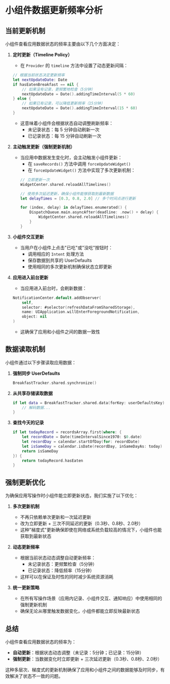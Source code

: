 # 小组件数据更新频率分析

## 当前更新机制

小组件查看应用数据状态的频率主要由以下几个方面决定：

1. **定时更新（Timeline Policy）**
   - 在 `Provider` 的 `timeline` 方法中设置了动态更新间隔：
   ```swift
   // 根据当前状态决定更新频率
   let nextUpdateDate: Date
   if hasEatenBreakfast == nil {
       // 如果没有记录，更频繁地检查（5分钟）
       nextUpdateDate = Date().addingTimeInterval(5 * 60)
   } else {
       // 如果已有记录，可以降低更新频率（15分钟）
       nextUpdateDate = Date().addingTimeInterval(15 * 60)
   }
   ```
   - 这意味着小组件会根据状态自动调整刷新频率：
     - 未记录状态：每 5 分钟自动刷新一次
     - 已记录状态：每 15 分钟自动刷新一次

2. **主动触发更新（强制更新机制）**
   - 当应用中数据发生变化时，会主动触发小组件更新：
     - 在 `saveRecords()` 方法中调用 `forceUpdateWidget()`
     - 在 `forceUpdateWidget()` 方法中实现了多次更新机制：
     ```swift
     // 立即更新一次
     WidgetCenter.shared.reloadAllTimelines()
     
     // 使用多次延迟更新，确保小组件能够获取到最新数据
     let delayTimes = [0.3, 0.8, 2.0] // 多个时间点进行更新
     
     for (index, delay) in delayTimes.enumerated() {
         DispatchQueue.main.asyncAfter(deadline: .now() + delay) {
             WidgetCenter.shared.reloadAllTimelines()
         }
     }
     ```

3. **小组件交互更新**
   - 当用户在小组件上点击"已吃"或"没吃"按钮时：
     - 调用相应的 `Intent` 处理方法
     - 保存数据到共享的 UserDefaults
     - 使用相同的多次更新机制确保状态立即更新

4. **应用进入前台更新**
   - 当应用进入前台时，会刷新数据：
   ```swift
   NotificationCenter.default.addObserver(
       self,
       selector: #selector(refreshDataFromSharedStorage),
       name: UIApplication.willEnterForegroundNotification,
       object: nil
   )
   ```
   - 这确保了应用和小组件之间的数据一致性

## 数据读取机制

小组件通过以下步骤读取应用数据：

1. **强制同步 UserDefaults**
   ```swift
   BreakfastTracker.shared.synchronize()
   ```

2. **从共享存储读取数据**
   ```swift
   if let data = BreakfastTracker.shared.data(forKey: userDefaultsKey) {
       // 解码数据...
   }
   ```

3. **查找今天的记录**
   ```swift
   if let todayRecord = recordsArray.first(where: { 
       let recordDate = Date(timeIntervalSince1970: $0.date)
       let recordDay = calendar.startOfDay(for: recordDate)
       let isSameDay = calendar.isDate(recordDay, inSameDayAs: today)
       return isSameDay
   }) {
       return todayRecord.hasEaten
   }
   ```

## 强制更新优化

为确保应用写操作时小组件能立即更新状态，我们实施了以下优化：

1. **多次更新机制**
   - 不再只依赖单次更新和一次延迟更新
   - 改为立即更新 + 三次不同延迟的更新（0.3秒、0.8秒、2.0秒）
   - 这种"梯度式"更新确保即使在网络或系统负载较高的情况下，小组件也能获取到最新状态

2. **动态更新频率**
   - 根据当前状态动态调整自动更新频率：
     - 未记录状态：更频繁检查（5分钟）
     - 已记录状态：降低频率（15分钟）
   - 这样可以在保证及时性的同时减少系统资源消耗

3. **统一更新策略**
   - 在所有写操作场景（应用内记录、小组件交互、通知响应）中使用相同的强制更新机制
   - 确保无论从哪里触发数据变化，小组件都能立即反映最新状态

## 总结

小组件查看应用数据状态的频率为：
- **自动更新**：根据状态动态调整（未记录：5分钟；已记录：15分钟）
- **强制更新**：当数据变化时立即更新 + 三次延迟更新（0.3秒、0.8秒、2.0秒）

这种多层次、梯度式的更新机制确保了应用和小组件之间的数据能够及时同步，有效解决了状态不一致的问题。 
